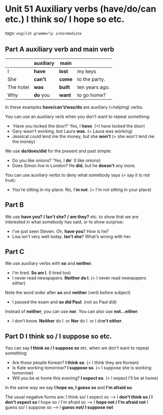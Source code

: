 # Unit 51 Auxiliary verbs (**have/do/can** etc.) **I think so/ I hope so** etc.
###### tags: `engilsh grammerly intermediate`

## Part A auxiliary verb and main verb
||auxiliary|main||
|--|--|--|--|
|I|**have**|**lost**|my keys|
|She|**can't**|**come**|to the party.|
|The hotel| **was**|**built**|ten years ago.|
|Why|**do** you| **want**|to go home?|

In these examples **have/can't/was/do** are auxiliary (=helping) verbs.

You can use an auxiliary verb when you don't want to repeat something:
- 'Have you locked the door?' Yes, I **have**. (=I have locked the door)
- Gary wasn't working, but Laura **was**. (= Laura was working)
- Jessical could lend me the money, but she **won't** (= she won't lend me the money)

We use **do/does/did** for the present and past simple:
- Do you like onions? 'Yes, I **do**' (I like onions)
- Does Simon live in London? He **did**, but he **doesn't** any more.

You can use auxiliary verbs to deny what somebody says (= say it is not true):
- You're sitting in my place. No, I'**m not**. (= I'm not sitting in your place)

## Part B 
We use **have you? / Isn't she? / are they?** etc. to show that we are interested in what somebody has said, or to show surprise:
- I've just seen Steven. Oh, **have you**? How is he?
- Lisa isn't very well today. **Isn't she**? What's wrong with her.

## Part C
We use auxiliary verbs with **so** and **neither**.
- I'm tired. **So am I**. (I tired too)
- I never read newspapers. **Neither do I**. (= I never read newspapers either)

Note the word order after **so** and **neither** (verb before subject)
- I passed the exam and **so did Paul**. (not so Paul did)

Instead of **neither**, you can use **nor**. You can also use **not...either**:
- I don't know. **Neither** do I. or **Nor** do I. or I do**n't either**.

## Part D I think so / I suppose so etc.
You can say **I think so / I suppose so** etc. when we don't want to repeat something:
- Are those people Korean? **I think so**. (= I think they are Korean)
- Is Kate working tomorrow? **I suppose so**. (= I suppose she is working tomorrow)
- Will you be at home this evening? **I expect so**. (= I expect I'll be at home)

In the same way we say **I hope so, I guess so** and **I'm afraid so**.


The usual negative forms are:
I think so/ I expect so --> I **don't think so / I don't expect so**
I hope so / I'm afraid so --> I **hope not / I'm afraid not**
I guess so/ I suppose so --> I **guess not/ I suppose not**